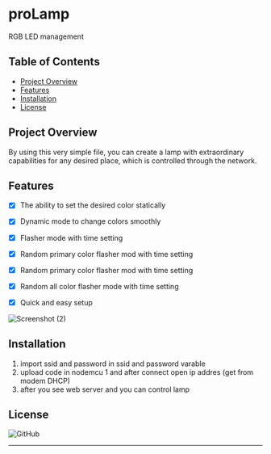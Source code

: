 # proLamp
RGB LED management

## Table of Contents

- [Project Overview](#Project-Overview)
- [Features](#Features)
- [Installation](#Installation)
- [License](#License)

## Project Overview

By using this very simple file, you can create a lamp with extraordinary capabilities for any desired place, which is controlled through the network.

## Features

- [x] The ability to set the desired color statically
- [x] Dynamic mode to change colors smoothly
- [x] Flasher mode with time setting
- [x] Random primary color flasher mod with time setting
- [x] Random primary color flasher mod with time setting
- [x] Random all color flasher mode with time setting
- [x] Quick and easy setup


![Screenshot (2)](https://user-images.githubusercontent.com/34956619/189151814-e9f80289-7a81-468b-93ab-51604d98338d.png)


## Installation

1. import ssid and password in ssid and password varable 
2. upload code in nodemcu 1 and after connect open ip addres (get from modem DHCP)
3. after you see web server and you can control lamp

## License

![GitHub](https://img.shields.io/github/license/mashape/apistatus.svg)


---
